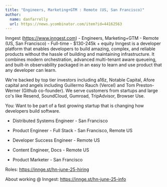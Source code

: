 ```yaml
---
title: "Engineers, Marketing+GTM : Remote (US, San Francisco)"
author:
  name: danfarrelly
  url: https://news.ycombinator.com/item?id=44162563
---
```

Inngest (<a href="https:&#x2F;&#x2F;www.inngest.com" rel="nofollow">https:&#x2F;&#x2F;www.inngest.com</a>) - Engineers, Marketing+GTM - Remote (US, San Francisco) - Full-time - $130-245k + equity
Inngest is a developer platform that enables developers to build amazing, complex, and reliable products without the hassle of building and maintaining infrastructure. It combines modern orchestration, advanced multi-tenant aware queueing, and built-in observability packaged in an easy to learn and use product that any developer can learn.

We&#x27;re backed by top tier investors including a16z, Notable Capital, Afore capital and angels including Guillermo Rauch (Vercel) and Tom Preston-Werner (Github co-founder). We serve customers from startups and large co&#x27;s like Resend, SoundCloud, Gumroad, TripAdvisor, Browser Use.

You: Want to be part of a fast growing startup that is changing how developers build software.

- Distributed Systems Engineer - San Francisco

- Product Engineer - Full Stack - San Francisco, Remote US

- Developer Success Engineer - Remote US

- Content Engineer, Docs - Remote US

- Product Marketer - San Francisco

Roles: <a href="https:&#x2F;&#x2F;innge.st&#x2F;hn-june-25-hiring" rel="nofollow">https:&#x2F;&#x2F;innge.st&#x2F;hn-june-25-hiring</a>

About working @ Inngest: <a href="https:&#x2F;&#x2F;innge.st&#x2F;hn-june-25-info" rel="nofollow">https:&#x2F;&#x2F;innge.st&#x2F;hn-june-25-info</a>
<JobApplication />
